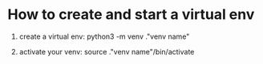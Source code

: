 # How to create and start a virtual env

1. create a virtual env:
python3 -m venv ."venv name"

2. activate your venv:
source ."venv name"/bin/activate